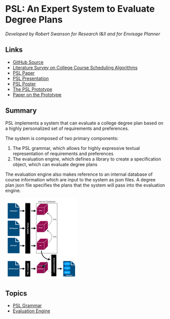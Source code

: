 # PSL: An Expert System to Evaluate Degree Plans

*Developed by Robert Swanson for Research I&II and for Envisage Planner*

## Links

- [GitHub Source](https://github.com/robert-swanson/Four-Year-Plan-Evaluation-System)
- [Literature Survey on College Course Scheduling Algorithms](../documents/Literature-Survey.pdf)
- [PSL Paper](../documents/Paper.pdf)
- [PSL Presentation](../documents/Presentation.pdf)
- [PSL Poster](../documents/Poster.pdf)
- [The PSL Prototype](https://github.com/robert-swanson/Preference-Specification-Language-Prototype)
- [Paper on the Prototype](../documents/Spring-Archive-Paper.pdf)

## Summary

PSL implements a system that can evaluate a college degree plan based on a highly personalized set of requirements and preferences.

The system is composed of two primary components:

1. The PSL grammar, which allows for highly expressive textual representation of requirements and preferences
2. The evaluation engine, which defines a library to create a specification object, which can evaluate degree plans

The evaluation engine also makes reference to an internal database of course information which are input to the system as json files. A degree plan json file specifies the plans that the system will pass into the evaluation engine.

<img src="system-overview.png" alt="system-overview" style="zoom: 25%;" />

## Topics

- [PSL Grammar](PSL-Grammar.md)
- [Evaluation Engine](Evaluation-Engine.md)

